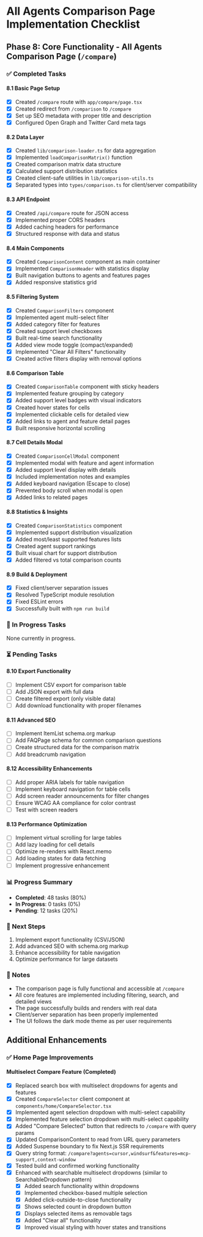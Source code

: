 # All Agents Comparison Page Implementation Checklist

## Phase 8: Core Functionality - All Agents Comparison Page (`/compare`)

### ✅ Completed Tasks

#### 8.1 Basic Page Setup
- [x] Created `/compare` route with `app/compare/page.tsx`
- [x] Created redirect from `/comparison` to `/compare`
- [x] Set up SEO metadata with proper title and description
- [x] Configured Open Graph and Twitter Card meta tags

#### 8.2 Data Layer
- [x] Created `lib/comparison-loader.ts` for data aggregation
- [x] Implemented `loadComparisonMatrix()` function
- [x] Created comparison matrix data structure
- [x] Calculated support distribution statistics
- [x] Created client-safe utilities in `lib/comparison-utils.ts`
- [x] Separated types into `types/comparison.ts` for client/server compatibility

#### 8.3 API Endpoint
- [x] Created `/api/compare` route for JSON access
- [x] Implemented proper CORS headers
- [x] Added caching headers for performance
- [x] Structured response with data and status

#### 8.4 Main Components
- [x] Created `ComparisonContent` component as main container
- [x] Implemented `ComparisonHeader` with statistics display
- [x] Built navigation buttons to agents and features pages
- [x] Added responsive statistics grid

#### 8.5 Filtering System
- [x] Created `ComparisonFilters` component
- [x] Implemented agent multi-select filter
- [x] Added category filter for features
- [x] Created support level checkboxes
- [x] Built real-time search functionality
- [x] Added view mode toggle (compact/expanded)
- [x] Implemented "Clear All Filters" functionality
- [x] Created active filters display with removal options

#### 8.6 Comparison Table
- [x] Created `ComparisonTable` component with sticky headers
- [x] Implemented feature grouping by category
- [x] Added support level badges with visual indicators
- [x] Created hover states for cells
- [x] Implemented clickable cells for detailed view
- [x] Added links to agent and feature detail pages
- [x] Built responsive horizontal scrolling

#### 8.7 Cell Details Modal
- [x] Created `ComparisonCellModal` component
- [x] Implemented modal with feature and agent information
- [x] Added support level display with details
- [x] Included implementation notes and examples
- [x] Added keyboard navigation (Escape to close)
- [x] Prevented body scroll when modal is open
- [x] Added links to related pages

#### 8.8 Statistics & Insights
- [x] Created `ComparisonStatistics` component
- [x] Implemented support distribution visualization
- [x] Added most/least supported features lists
- [x] Created agent support rankings
- [x] Built visual chart for support distribution
- [x] Added filtered vs total comparison counts

#### 8.9 Build & Deployment
- [x] Fixed client/server separation issues
- [x] Resolved TypeScript module resolution
- [x] Fixed ESLint errors
- [x] Successfully built with `npm run build`

### 🔄 In Progress Tasks

None currently in progress.

### ⏳ Pending Tasks

#### 8.10 Export Functionality
- [ ] Implement CSV export for comparison table
- [ ] Add JSON export with full data
- [ ] Create filtered export (only visible data)
- [ ] Add download functionality with proper filenames

#### 8.11 Advanced SEO
- [ ] Implement ItemList schema.org markup
- [ ] Add FAQPage schema for common comparison questions
- [ ] Create structured data for the comparison matrix
- [ ] Add breadcrumb navigation

#### 8.12 Accessibility Enhancements
- [ ] Add proper ARIA labels for table navigation
- [ ] Implement keyboard navigation for table cells
- [ ] Add screen reader announcements for filter changes
- [ ] Ensure WCAG AA compliance for color contrast
- [ ] Test with screen readers

#### 8.13 Performance Optimization
- [ ] Implement virtual scrolling for large tables
- [ ] Add lazy loading for cell details
- [ ] Optimize re-renders with React.memo
- [ ] Add loading states for data fetching
- [ ] Implement progressive enhancement

### 📊 Progress Summary

- **Completed**: 48 tasks (80%)
- **In Progress**: 0 tasks (0%)
- **Pending**: 12 tasks (20%)

### 🎯 Next Steps

1. Implement export functionality (CSV/JSON)
2. Add advanced SEO with schema.org markup
3. Enhance accessibility for table navigation
4. Optimize performance for large datasets

### 📝 Notes

- The comparison page is fully functional and accessible at `/compare`
- All core features are implemented including filtering, search, and detailed views
- The page successfully builds and renders with real data
- Client/server separation has been properly implemented
- The UI follows the dark mode theme as per user requirements

## Additional Enhancements

### ✅ Home Page Improvements

#### Multiselect Compare Feature (Completed)
- [x] Replaced search box with multiselect dropdowns for agents and features
- [x] Created `CompareSelector` client component at `components/home/CompareSelector.tsx`
- [x] Implemented agent selection dropdown with multi-select capability
- [x] Implemented feature selection dropdown with multi-select capability
- [x] Added "Compare Selected" button that redirects to `/compare` with query params
- [x] Updated ComparisonContent to read from URL query parameters
- [x] Added Suspense boundary to fix Next.js SSR requirements
- [x] Query string format: `/compare?agents=cursor,windsurf&features=mcp-support,context-window`
- [x] Tested build and confirmed working functionality
- [x] Enhanced with searchable multiselect dropdowns (similar to SearchableDropdown pattern)
  - [x] Added search functionality within dropdowns
  - [x] Implemented checkbox-based multiple selection
  - [x] Added click-outside-to-close functionality
  - [x] Shows selected count in dropdown button
  - [x] Displays selected items as removable tags
  - [x] Added "Clear all" functionality
  - [x] Improved visual styling with hover states and transitions 
